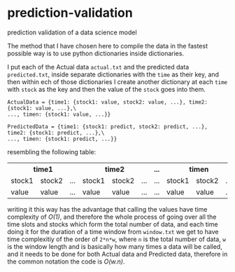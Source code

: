 # prediction-validation
prediction validation of a data science model

The method that I have chosen here to compile the data in the fastest possible way is to use python dictionaries inside dictionaries.

I put each of the Actual data `actual.txt` and the predicted data `predicted.txt`, inside separate dictionaries with the `time` as their key, and then within ech of those dictionaries I create another dictionary at each `time` with `stock` as the key and then the value of the `stock` goes into them.

```
ActualData = {time1: {stock1: value, stock2: value, ...}, time2: {stock1: value, ...},\
..., timen: {stock1: value, ...}}

PredictedData = {time1: {stock1: predict, stock2: predict, ...}, time2: {stock1: predict, ...},\
..., timen: {stock1: predict, ...}}
```
resembling the following table:
<table>
  <tr>
    <th colspan = 3>time1</th>
    <th colspan = 3>time2</th>
    <th > ... </th>
    <th colspan = 3>timen</th>
  </tr>
  <tr>
     <td>stock1</td>
     <td>stock2</td>
     <td> ... </td>
     <td>stock1</td>
     <td>stock2</td>
     <td> ... </td>
     <td> ... </td>
     <td>stock1</td>
     <td>stock2</td>
     <td> ... </td>
  </tr>
  <tr>
    <td>value</td>
     <td>value</td>
     <td> ... </td>
     <td>value</td>
     <td>value</td>
     <td> ... </td>
     <td> ... </td>
     <td>value</td>
     <td>value</td>
     <td> ... </td>
  </tr>
</table>

writing it this way has the advantage that calling the values have time complexity of *O(1)*, and therefore the whole process of going over all the time slots and stocks which form the total number of data, and each time doing it for the duration of a time window from `window.txt` we get to have time complexitiy of the order of `2*n*w`, where `n` is the total number of data, `w` is the window length and is basically how many times a data will be called, and it needs to be done for both Actual data and Predicted data, therefore in the common notation the code is *O(w.n)*.
